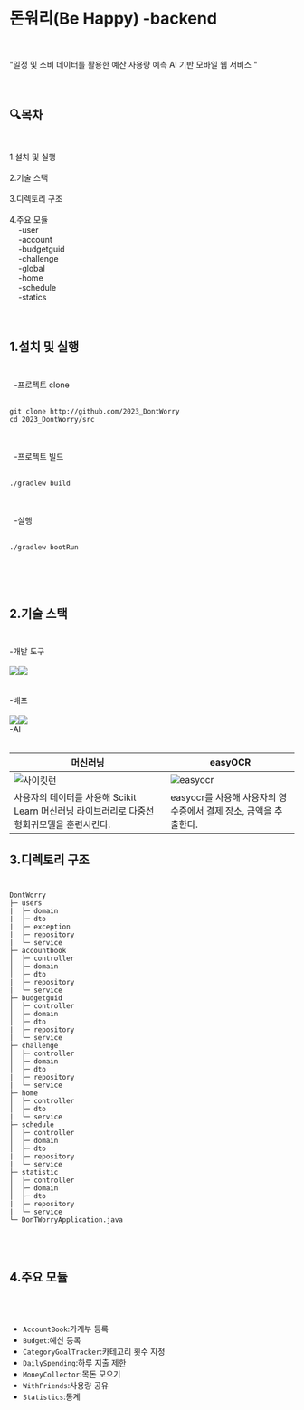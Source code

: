 # 돈워리(Be Happy) -backend <br><br>
"일정 및 소비 데이터를 활용한 예산 사용량 예측 AI 기반 모바일 웹 서비스 "<br><br><br>

## :mag:목차<br><br>
1.설치 및 실행<br><br>
2.기술 스택<br><br>
3.디렉토리 구조<br><br>
4.주요 모듈<br>
&nbsp;&nbsp;&nbsp;&nbsp;-user<br>
&nbsp;&nbsp;&nbsp;&nbsp;-account<br>
&nbsp;&nbsp;&nbsp;&nbsp;-budgetguid<br>
&nbsp;&nbsp;&nbsp;&nbsp;-challenge<br>
&nbsp;&nbsp;&nbsp;&nbsp;-global<br>
&nbsp;&nbsp;&nbsp;&nbsp;-home<br>
&nbsp;&nbsp;&nbsp;&nbsp;-schedule<br>
&nbsp;&nbsp;&nbsp;&nbsp;-statics<br><br><br>


## 1.설치 및 실행<br><br>
&nbsp;&nbsp;-프로젝트 clone<br><br>
```
git clone http://github.com/2023_DontWorry
cd 2023_DontWorry/src
```
<br><br>
&nbsp;&nbsp;-프로젝트 빌드<br><br>
```
./gradlew build
```
<br><br>
&nbsp;&nbsp;-실행<br><br>
```
./gradlew bootRun
```
<br><br><br>
## 2.기술 스택<br><br>
-개발 도구<br><br>
<img src="https://img.shields.io/badge/springboot-6DB33F?style=for-the-badge&logo=springboot&logoColor=white"><img src="https://img.shields.io/badge/MySQL-4479A1?style=for-the-badge&logo=MySQL&logoColor=white"><br><br><br>
-배포<br><br>
<img src="https://img.shields.io/badge/Amazon AWS-232F3E?style=flat-square&logo=amazonaws&logoColor=white"/><img src="https://img.shields.io/badge/Amazon%20EC2-FF9900?style=for-the-badge&logo=Amazon%20EC2&logoColor=white"><br>
-AI<br><br>

|머신러닝|easyOCR|
|------|------|
|![사이킷런](https://github.com/keke5149/2023_DontWorry/assets/110442829/6548e478-007d-40ac-9e73-0a6478d66cd0)|![easyocr](https://github.com/keke5149/2023_DontWorry/assets/110442829/d999b2a5-2aa5-470b-b698-369d7365733f)|
|사용자의 데이터를 사용해 Scikit Learn 머신러닝 라이브러리로 다중선형회귀모델을 훈련시킨다.|easyocr를 사용해 사용자의 영수증에서 결제 장소, 금액을 추출한다.|<br><br><br>

## 3.디렉토리 구조<br><br>
```
DontWorry
├─ users                   
|  ├─ domain
|  ├─ dto
|  ├─ exception
|  ├─ repository
|  └─ service
├─ accountbook                   
│  ├─ controller
│  ├─ domain
│  ├─ dto
|  ├─ repository
|  └─ service
├─ budgetguid
│  ├─ controller
│  ├─ domain
│  ├─ dto
|  ├─ repository
|  └─ service
├─ challenge
│  ├─ controller
│  ├─ domain
│  ├─ dto
|  ├─ repository
|  └─ service
├─ home
│  ├─ controller
│  ├─ dto
|  └─ service
├─ schedule
│  ├─ controller
│  ├─ domain
│  ├─ dto
|  ├─ repository
|  └─ service
├─ statistic
│  ├─ controller
│  ├─ domain
│  ├─ dto
|  ├─ repository
|  └─ service
└─ DonTWorryApplication.java
```
<br><br>
## 4.주요 모듈<br><br><br>
 * ```AccountBook```:가계부 등록<br>
 * ```Budget```:예산 등록<br>
 * ```CategoryGoalTracker```:카테고리 횟수 지정<br>
 * ```DailySpending```:하루 지출 제한<br>
 * ```MoneyCollector```:목돈 모으기<br>
 * ```WithFriends```:사용량 공유<br>
 * ```Statistics```:통계<br>



















